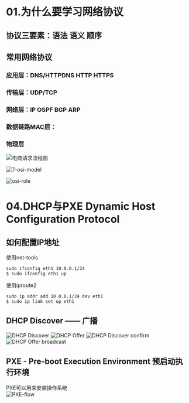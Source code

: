 # 01.为什么要学习网络协议
## 协议三要素：语法 语义 顺序
## 常用网络协议
### 应用层：DNS/HTTPDNS HTTP HTTPS
### 传输层：UDP/TCP
### 网络层：IP OSPF BGP ARP
### 数据链路MAC层：
### 物理层

![电商请求流程图]()

![7-osi-model]()

![osi-role]()

# 04.DHCP与PXE Dynamic Host Configuration Protocol
## 如何配置IP地址
使用net-tools  
```
sudo ifconfig eth1 10.0.0.1/24
$ sudo ifconfig eth1 up
```
使用iproute2  
```
sudo ip addr add 10.0.0.1/24 dev eth1
$ sudo ip link set up eth1
```

## DHCP Discover —— 广播
![DHCP Discover]()
![DHCP Offer]()
![DHCP Discover confirm]()
![DHCP Offer broadcast]()

## PXE - Pre-boot Execution Environment 预启动执行环境
PXE可以用来安装操作系统  
![PXE-flow]()